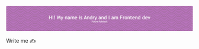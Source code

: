 ![Header](https://github.com/AndreyTheWeb/AndreyTheWeb/blob/main/assets/github-header-image.png)

Write me ✍
